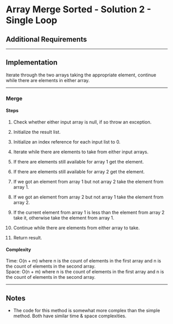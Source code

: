 # Array Merge Sorted - Solution 2 - Single Loop

## Additional Requirements

---

## Implementation
Iterate through the two arrays taking the appropriate element, continue
while there are elements in either array.

---

### Merge

#### Steps
1. Check whether either input array is null, if so throw an exception.

2. Initialize the result list.

3. Initialize an index reference for each input list to 0.

4. Iterate while there are elements to take from either input arrays.

5. If there are elements still available for array 1 get the element.

6. If there are elements still available for array 2 get the element.

7. If we got an element from array 1 but not array 2 take the element
from array 1.

8. If we got an element from array 2 but not array 1 take the element
from array 2.

9. If the current element from array 1 is less than the element from
array 2 take it, otherwise take the element from array 1.

10. Continue while there are elements from either array to take.

11. Return result.

#### Complexity
Time: O(n + m) where n is the count of elements in the first array and n is the count of elements in the second array.  
Space: O(n + m) where n is the count of elements in the first array and n is the count of elements in the second array.  

---

## Notes
- The code for this method is somewhat more complex than the simple method. 
Both have similar time & space complexities.

